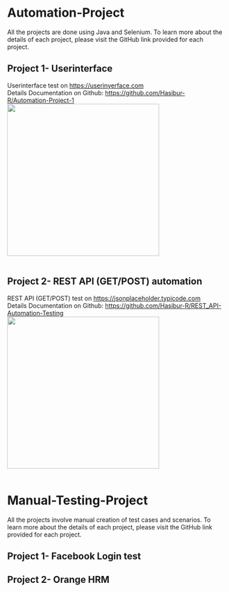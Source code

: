 # Automation-Project
All the projects are done using Java and Selenium. To learn more about the details of each project, please visit the GitHub link provided for each project.
 <br>
## Project 1- Userinterface
Userinterface test on https://userinyerface.com <br>
Details Documentation on Github: https://github.com/Hasibur-R/Automation-Project-1<br>
<img src="https://cdn.discordapp.com/attachments/1170655156229128232/1170655517694246922/HomePage.png?ex=6559d4e9&is=65475fe9&hm=fbcb11543eef4b219c060b1eae708ea33d53fe3f48714c95564cc8559589a5a5&" height="350"><br><br>


## Project 2- REST API (GET/POST) automation
REST API (GET/POST) test on https://jsonplaceholder.typicode.com <br>
Details Documentation on Github: https://github.com/Hasibur-R/REST_API-Automation-Testing <br>
<img src="https://cdn.discordapp.com/attachments/1170655156229128232/1179506285570445335/BeFunky-collage.jpg?ex=657a07d4&is=656792d4&hm=4fd982815f9b60c096bbf4dba17f1a4ac096575a7db28d25d3a37a1477010ff4&" height="350"><br><br>

# Manual-Testing-Project
All the projects involve manual creation of test cases and scenarios. To learn more about the details of each project, please visit the GitHub link provided for each project.
## Project 1- Facebook Login test
## Project 2- Orange HRM
